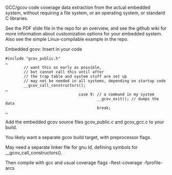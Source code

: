 GCC/gcov code coverage data extraction from the actual embedded system, without requiring a file system, or an operating system, or standard C libraries.

See the PDF slide file in the repo for an overview, and see the github wiki for more information about customization options for your embedded system. Also see the simple Linux-compilable example in the repo.

Embedded gcov: Insert in your code
```
#include "gcov_public.h"
…
        // want this as early as possible,
        // but cannot call this until after
        // the trap table and system stuff are set up
        // may not be needed in all systems, depending on startup code
        __gcov_call_constructors();
…
                                case 9: // a command in my system
                                        __gcov_exit(); // dumps the data
                                        break;
…
```
Add the embedded gcov source files gcov\_public.c and gcov\_gcc.c to your build.

You likely want a separate gcov build target, with preprocessor flags.

May need a separate linker file for gnu ld, defining symbols for \_\_gcov\_call\_constructors().

Then compile with gcc and usual coverage flags -ftest-coverage -fprofile-arcs 
